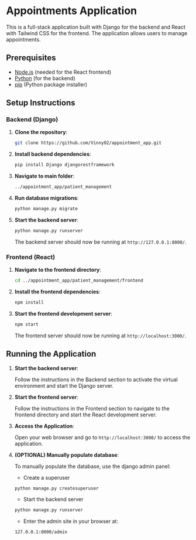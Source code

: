 # Appointments Application

This is a full-stack application built with Django for the backend and React with Tailwind CSS for the frontend. The application allows users to manage appointments.

## Prerequisites
- [Node.js](https://nodejs.org/) (needed for the React frontend)
- [Python](https://www.python.org/) (for the backend)
- [pip](https://pip.pypa.io/en/stable/) (Python package installer)

## Setup Instructions

### Backend (Django)

1. **Clone the repository**:

    ```sh
    git clone https://github.com/Vinny02/appointment_app.git
    ```

2. **Install backend dependencies**:

    ```sh
    pip install Django djangorestframework
    ```

3. **Navigate to main folder**:

    ```sh
    ../appointment_app/patient_management
    ```
    

4. **Run database migrations**:

    ```sh
    python manage.py migrate
    ```

5. **Start the backend server**:

    ```sh
    python manage.py runserver
    ```

    The backend server should now be running at `http://127.0.0.1:8000/`.

### Frontend (React)

1. **Navigate to the frontend directory**:

    ```sh
    cd ../appointment_app/patient_management/frontend
    ```

2. **Install the frontend dependencies**:

    ```sh
    npm install
    ```

3. **Start the frontend development server**:

    ```sh
    npm start
    ```

    The frontend server should now be running at `http://localhost:3000/`.

## Running the Application

1. **Start the backend server**:

    Follow the instructions in the Backend section to activate the virtual environment and start the Django server.

2. **Start the frontend server**:

    Follow the instructions in the Frontend section to navigate to the frontend directory and start the React development server.

3. **Access the Application**:

    Open your web browser and go to `http://localhost:3000/` to access the application.

4. **(OPTIONAL) Manually populate database**:

    To manually populate the database, use the django admin panel:

    - Create a superuser
    ```sh
    python manage.py createsuperuser
    ```
    - Start the backend server
    ```sh
    python manage.py runserver
    ```
    - Enter the admin site in your browser at:
    ```sh
    127.0.0.1:8000/admin
    ```

    


    



